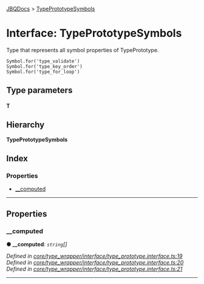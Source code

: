 [JBQDocs](../README.md) > [TypePrototypeSymbols](../interfaces/typeprototypesymbols.md)

# Interface: TypePrototypeSymbols

Type that represents all symbol properties of TypePrototype.

```
Symbol.for('type_validate')
Symbol.for('type_key_order')
Symbol.for('type_for_loop')
```

## Type parameters
#### T 
## Hierarchy

**TypePrototypeSymbols**

## Index

### Properties

* [__computed](typeprototypesymbols.md#__computed)

---

## Properties

<a id="__computed"></a>

###  __computed

**● __computed**: *`string`[]*

*Defined in [core/type_wrapper/interface/type_prototype.interface.ts:19](https://github.com/krnik/vjs-validator/blob/ac18222/src/core/type_wrapper/interface/type_prototype.interface.ts#L19)*
*Defined in [core/type_wrapper/interface/type_prototype.interface.ts:20](https://github.com/krnik/vjs-validator/blob/ac18222/src/core/type_wrapper/interface/type_prototype.interface.ts#L20)*
*Defined in [core/type_wrapper/interface/type_prototype.interface.ts:21](https://github.com/krnik/vjs-validator/blob/ac18222/src/core/type_wrapper/interface/type_prototype.interface.ts#L21)*

___

